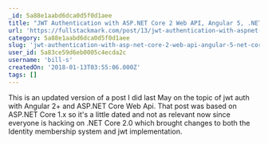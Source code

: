 ```yaml
---
_id: 5a88e1aabd6dca0d5f0d1aee
title: "JWT Authentication with ASP.NET Core 2 Web API, Angular 5, .NET Core Identity and Facebook Login"
url: 'https://fullstackmark.com/post/13/jwt-authentication-with-aspnet-core-2-web-api-angular-5-net-core-identity-and-facebook-login'
category: 5a88e1aabd6dca0d5f0d1aee
slug: 'jwt-authentication-with-asp-net-core-2-web-api-angular-5-net-core-identity-and-facebook-login'
user_id: 5a83ce59d6eb0005c4ecda2c
username: 'bill-s'
createdOn: '2018-01-13T03:55:06.000Z'
tags: []
---
```


This is an updated version of a post I did last May on the topic of jwt auth with Angular 2+ and ASP.NET Core Web Api. That post was based on ASP.NET Core 1.x so it's a little dated and not as relevant now since everyone is hacking on .NET Core 2.0 which brought changes to both the Identity membership system and jwt implementation.
